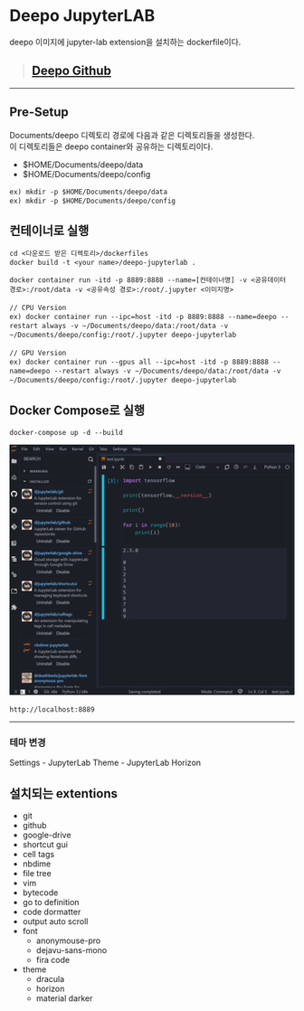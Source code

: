 # Deepo JupyterLAB

deepo 이미지에 jupyter-lab extension을 설치하는 dockerfile이다.

> ## [Deepo Github](https://github.com/ufoym/deepo)

---

## Pre-Setup

Documents/deepo 디렉토리 경로에 다음과 같은 디렉토리들을 생성한다.  
이 디렉토리들은 deepo container와 공유하는 디렉토리이다.

- $HOME/Documents/deepo/data
- $HOME/Documents/deepo/config

```shell
ex) mkdir -p $HOME/Documents/deepo/data
ex) mkdir -p $HOME/Documents/deepo/config
```

## 컨테이너로 실행

```shell
cd <다운로드 받은 디렉토리>/dockerfiles
docker build -t <your name>/deepo-jupyterlab .
```

```shell
docker container run -itd -p 8889:8888 --name=[컨테이너명] -v <공유데이터 경로>:/root/data -v <공유속성 경로>:/root/.jupyter <이미지명>

// CPU Version
ex) docker container run --ipc=host -itd -p 8889:8888 --name=deepo --restart always -v ~/Documents/deepo/data:/root/data -v ~/Documents/deepo/config:/root/.jupyter deepo-jupyterlab

// GPU Version
ex) docker container run --gpus all --ipc=host -itd -p 8889:8888 --name=deepo --restart always -v ~/Documents/deepo/data:/root/data -v ~/Documents/deepo/config:/root/.jupyter deepo-jupyterlab
```

## Docker Compose로 실행

```shell
docker-compose up -d --build
```

![capture_jupyterlab](capture_jupyterlab.png)

```shell
http://localhost:8889
```

---

### 테마 변경

Settings - JupyterLab Theme - JupyterLab Horizon

## 설치되는 extentions

- git
- github
- google-drive
- shortcut gui
- cell tags
- nbdime
- file tree
- vim
- bytecode
- go to definition
- code dormatter
- output auto scroll
- font
  - anonymouse-pro
  - dejavu-sans-mono
  - fira code
- theme
  - dracula
  - horizon
  - material darker
